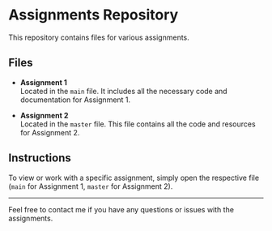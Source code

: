 # Assignments Repository

This repository contains files for various assignments.

## Files

- **Assignment 1**  
  Located in the `main` file. It includes all the necessary code and documentation for Assignment 1.

- **Assignment 2**  
  Located in the `master` file. This file contains all the code and resources for Assignment 2.

## Instructions

To view or work with a specific assignment, simply open the respective file (`main` for Assignment 1, `master` for Assignment 2).

---

Feel free to contact me if you have any questions or issues with the assignments.
